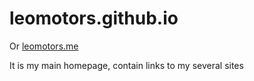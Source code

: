 # leomotors.github.io

Or [leomotors.me](https://leomotors.me)

It is my main homepage, contain links to my several sites
